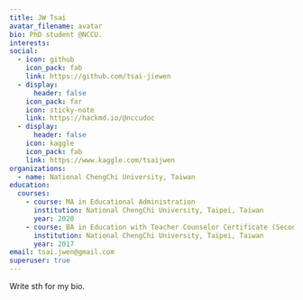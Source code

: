 ```yaml
---
title: JW Tsai
avatar_filename: avatar
bio: PhD student @NCCU.
interests:
social: 
  - icon: github
    icon_pack: fab
    link: https://github.com/tsai-jiewen
  - display:
      header: false
    icon_pack: far
    icon: sticky-note
    link: https://hackmd.io/@nccudoc
  - display:
      header: false
    icon: kaggle
    icon_pack: fab
    link: https://www.kaggle.com/tsaijwen
organizations:
  - name: National ChengChi University, Taiwan
education:
  courses:
    - course: MA in Educational Administration
      institution: National ChengChi University, Taipei, Taiwan
      year: 2020
    - course: BA in Education with Teacher Counselor Certificate (Secondary)
      institution: National ChengChi University, Taipei, Taiwan
      year: 2017
email: tsai.jwen@gmail.com
superuser: true
---
```


Write sth for my bio.
